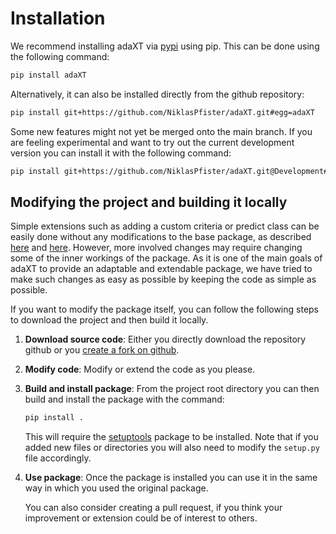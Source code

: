 # Installation

We recommend installing adaXT via [pypi](https://pypi.org/project/adaXT/) using
pip. This can be done using the following command:

```bash
pip install adaXT
```

Alternatively, it can also be installed directly from the github repository:

```bash
pip install git+https://github.com/NiklasPfister/adaXT.git#egg=adaXT
```

Some new features might not yet be merged onto the main branch. If you are
feeling experimental and want to try out the current development version you can
install it with the following command:

```bash
pip install git+https://github.com/NiklasPfister/adaXT.git@Development#egg=adaXT
```

## Modifying the project and building it locally

Simple extensions such as adding a custom criteria or predict class can be
easily done without any modifications to the base package, as described
[here](/docs/user_guide/creatingCriteria.md) and
[here](/docs/user_guide/creatingCriteria.md). However, more involved changes may
require changing some of the inner workings of the package. As it is one of the
main goals of adaXT to provide an adaptable and extendable package, we have
tried to make such changes as easy as possible by keeping the code as simple as
possible.

If you want to modify the package itself, you can follow the following steps to
download the project and then build it locally.

1. **Download source code**: Either you directly download the repository github
   or you
   [create a fork on github](https://docs.github.com/en/pull-requests/collaborating-with-pull-requests/working-with-forks/fork-a-repo).
2. **Modify code**: Modify or extend the code as you please.
3. **Build and install package**: From the project root directory you can then
   build and install the package with the command:
   ```bash
   pip install .
   ```
   This will require the
   [setuptools](https://setuptools.pypa.io/en/latest/index.html) package to be
   installed. Note that if you added new files or directories you will also need
   to modify the `setup.py` file accordingly.
4. **Use package**: Once the package is installed you can use it in the same way
   in which you used the original package.

   You can also consider creating a pull request, if you think your improvement
   or extension could be of interest to others.
